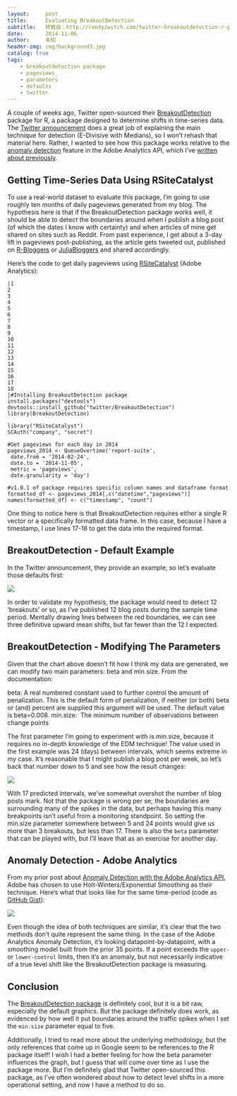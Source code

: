 ```yaml
---
layout:     post
title:      Evaluating BreakoutDetection
subtitle:   转载自：http://randyzwitch.com/twitter-breakoutdetection-r-package-evaluation/
date:       2014-11-06
author:     未知
header-img: img/background3.jpg
catalog: true
tags:
    - breakoutdetection package
    - pageviews_
    - parameters
    - defaults
    - twitter
---
```


A couple of weeks ago, Twitter open-sourced their [BreakoutDetection](https://blog.twitter.com/2014/breakout-detection-in-the-wild) package for R, a package designed to determine shifts in time-series data. The [Twitter announcement](https://blog.twitter.com/2014/breakout-detection-in-the-wild) does a great job of explaining the main technique for detection (E-Divisive with Medians), so I won’t rehash that material here. Rather, I wanted to see how this package works relative to the [anomaly detection](http://randyzwitch.com/anomaly-detection-adobe-analytics-api) feature in the Adobe Analytics API, which I’ve [written about previously](http://randyzwitch.com/anomaly-detection-adobe-analytics-api).

## Getting Time-Series Data Using RSiteCatalyst

To use a real-world dataset to evaluate this package, I’m going to use roughly ten months of daily pageviews generated from my blog. The hypothesis here is that if the BreakoutDetection package works well, it should be able to detect the boundaries around when I publish a blog post (of which the dates I know with certainty) and when articles of mine get shared on sites such as Reddit. From past experience, I get about a 3-day lift in pageviews post-publishing, as the article gets tweeted out, published on [R-Bloggers](http://www.r-bloggers.com/) or [JuliaBloggers](http://www.juliabloggers.com/) and shared accordingly.

Here’s the code to get daily pageviews using [RSiteCatalyst](http://cran.r-project.org/web/packages/RSiteCatalyst/index.html) (Adobe Analytics):

```
|1
2
3
4
5
6
7
8
9
10
11
12
13
14
15
16
17
18
|#Installing BreakoutDetection package
install.packages("devtools")
devtools::install_github("twitter/BreakoutDetection")
library(BreakoutDetection)

library("RSiteCatalyst")
SCAuth("company", "secret")

#Get pageviews for each day in 2014
pageviews_2014 <- QueueOvertime('report-suite',
 date.from = '2014-02-24',
 date.to = '2014-11-05',
 metric = 'pageviews',
 date.granularity = 'day')

#v1.0.1 of package requires specific column names and dataframe format
formatted_df <- pageviews_2014[,c("datetime","pageviews")]
names(formatted_df) <- c("timestamp", "count")

```

One thing to notice here is that BreakoutDetection requires either a single R vector or a specifically formatted data frame. In this case, because I have a timestamp, I use lines 17-18 to get the data into the required format.

## BreakoutDetection - Default Example

In the Twitter announcement, they provide an example, so let’s evaluate those defaults first:

![](http://randyzwitch.com/wp-content/uploads/2014/11/breakoutdetection-defaults.png)


In order to validate my hypothesis, the package would need to detect 12 ‘breakouts’ or so, as I’ve published 12 blog posts during the sample time period. Mentally drawing lines between the red boundaries, we can see three definitive upward mean shifts, but far fewer than the 12 I expected.

## BreakoutDetection - Modifying The Parameters

Given that the chart above doesn’t fit how I think my data are generated, we can modify two main parameters: beta and min.size. From the documentation:

> 
beta: A real numbered constant used to further control the amount of penalization. This is the default form of penalization, if neither (or both) beta or (and) percent are supplied this argument will be used. The default value is beta=0.008.
min.size:  The minimum number of observations between change points


The first parameter I’m going to experiment with is min.size, because it requires no in-depth knowledge of the EDM technique! The value used in the first example was 24 (days) between intervals, which seems extreme in my case. It’s reasonable that I might publish a blog post per week, so let’s back that number down to 5 and see how the result changes:

![](http://randyzwitch.com/wp-content/uploads/2014/11/breakout-5.png)


With 17 predicted intervals, we’ve somewhat overshot the number of blog posts mark. Not that the package is wrong per se; the boundaries are surrounding many of the spikes in the data, but perhaps having this many breakpoints isn’t useful from a monitoring standpoint. So setting the min.size parameter somewhere between 5 and 24 points would give us more than 3 breakouts, but less than 17. There is also the `beta` parameter that can be played with, but I’ll leave that as an exercise for another day.

## Anomaly Detection - Adobe Analytics

From my prior post about [Anomaly Detection with the Adobe Analytics API](http://randyzwitch.com/anomaly-detection-adobe-analytics-api), Adobe has chosen to use Holt-Winters/Exponential Smoothing as their technique. Here’s what that looks like for the same time-period (code as [GitHub Gist](http://randyzwitch.com/wp-content/uploads/2014/11/adobe_anomaly.png)):

![](http://randyzwitch.com/wp-content/uploads/2014/11/adobe_analytics.png)


Even though the idea of both techniques are similar, it’s clear that the two methods don’t quite represent the same thing. In the case of the Adobe Analytics Anomaly Detection, it’s looking datapoint-by-datapoint, with a smoothing model built from the prior 35 points. If a point exceeds the `upper-` or `lower-control` limits, then it’s an anomaly, but not necessarily indicative of a true level shift like the BreakoutDetection package is measuring.

## Conclusion

The [BreakoutDetection package](https://github.com/twitter/BreakoutDetection) is definitely cool, but it is a bit raw, especially the default graphics. But the package definitely does work, as evidenced by how well it put boundaries around the traffic spikes when I set the `min.size` parameter equal to five.

Additionally, I tried to read more about the underlying methodology, but the only references that come up in Google seem to be references to the R package itself! I wish I had a better feeling for how the beta parameter influences the graph, but I guess that will come over time as I use the package more. But I’m definitely glad that Twitter open-sourced this package, as I’ve often wondered about how to detect level shifts in a more operational setting, and now I have a method to do so.
